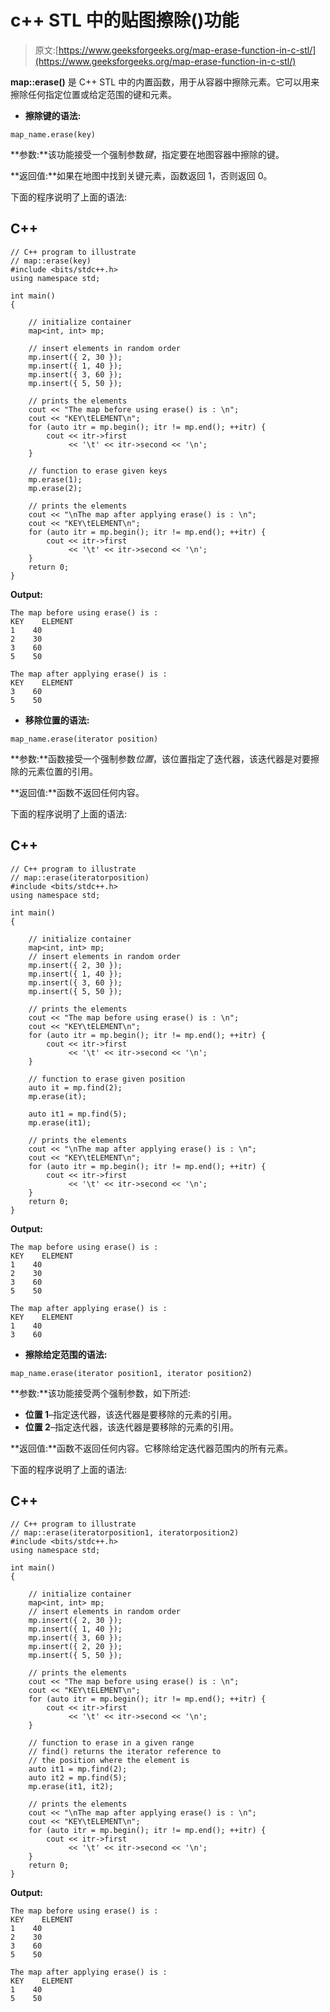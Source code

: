 # c++ STL 中的贴图擦除()功能

> 原文:[https://www.geeksforgeeks.org/map-erase-function-in-c-stl/](https://www.geeksforgeeks.org/map-erase-function-in-c-stl/)

**map::erase()** 是 C++ STL 中的内置函数，用于从容器中擦除元素。它可以用来擦除任何指定位置或给定范围的键和元素。

*   **擦除键的语法:**

```
map_name.erase(key)

```

**参数:**该功能接受一个强制参数*键*，指定要在地图容器中擦除的键。

**返回值:**如果在地图中找到关键元素，函数返回 1，否则返回 0。

下面的程序说明了上面的语法:

## C++

```
// C++ program to illustrate
// map::erase(key)
#include <bits/stdc++.h>
using namespace std;

int main()
{

    // initialize container
    map<int, int> mp;

    // insert elements in random order
    mp.insert({ 2, 30 });
    mp.insert({ 1, 40 });
    mp.insert({ 3, 60 });
    mp.insert({ 5, 50 });

    // prints the elements
    cout << "The map before using erase() is : \n";
    cout << "KEY\tELEMENT\n";
    for (auto itr = mp.begin(); itr != mp.end(); ++itr) {
        cout << itr->first
             << '\t' << itr->second << '\n';
    }

    // function to erase given keys
    mp.erase(1);
    mp.erase(2);

    // prints the elements
    cout << "\nThe map after applying erase() is : \n";
    cout << "KEY\tELEMENT\n";
    for (auto itr = mp.begin(); itr != mp.end(); ++itr) {
        cout << itr->first
             << '\t' << itr->second << '\n';
    }
    return 0;
}
```

**Output:** 

```
The map before using erase() is : 
KEY    ELEMENT
1    40
2    30
3    60
5    50

The map after applying erase() is : 
KEY    ELEMENT
3    60
5    50

```

*   **移除位置的语法:**

```
map_name.erase(iterator position)

```

**参数:**函数接受一个强制参数*位置*，该位置指定了迭代器，该迭代器是对要擦除的元素位置的引用。

**返回值:**函数不返回任何内容。

下面的程序说明了上面的语法:

## C++

```
// C++ program to illustrate
// map::erase(iteratorposition)
#include <bits/stdc++.h>
using namespace std;

int main()
{

    // initialize container
    map<int, int> mp;
    // insert elements in random order
    mp.insert({ 2, 30 });
    mp.insert({ 1, 40 });
    mp.insert({ 3, 60 });
    mp.insert({ 5, 50 });

    // prints the elements
    cout << "The map before using erase() is : \n";
    cout << "KEY\tELEMENT\n";
    for (auto itr = mp.begin(); itr != mp.end(); ++itr) {
        cout << itr->first
             << '\t' << itr->second << '\n';
    }

    // function to erase given position
    auto it = mp.find(2);
    mp.erase(it);

    auto it1 = mp.find(5);
    mp.erase(it1);

    // prints the elements
    cout << "\nThe map after applying erase() is : \n";
    cout << "KEY\tELEMENT\n";
    for (auto itr = mp.begin(); itr != mp.end(); ++itr) {
        cout << itr->first
             << '\t' << itr->second << '\n';
    }
    return 0;
}
```

**Output:** 

```
The map before using erase() is : 
KEY    ELEMENT
1    40
2    30
3    60
5    50

The map after applying erase() is : 
KEY    ELEMENT
1    40
3    60

```

*   **擦除给定范围的语法:**

```
map_name.erase(iterator position1, iterator position2)

```

**参数:**该功能接受两个强制参数，如下所述:

*   **位置 1**–指定迭代器，该迭代器是要移除的元素的引用。
*   **位置 2**–指定迭代器，该迭代器是要移除的元素的引用。

**返回值:**函数不返回任何内容。它移除给定迭代器范围内的所有元素。

下面的程序说明了上面的语法:

## C++

```
// C++ program to illustrate
// map::erase(iteratorposition1, iteratorposition2)
#include <bits/stdc++.h>
using namespace std;

int main()
{

    // initialize container
    map<int, int> mp;
    // insert elements in random order
    mp.insert({ 2, 30 });
    mp.insert({ 1, 40 });
    mp.insert({ 3, 60 });
    mp.insert({ 2, 20 });
    mp.insert({ 5, 50 });

    // prints the elements
    cout << "The map before using erase() is : \n";
    cout << "KEY\tELEMENT\n";
    for (auto itr = mp.begin(); itr != mp.end(); ++itr) {
        cout << itr->first
             << '\t' << itr->second << '\n';
    }

    // function to erase in a given range
    // find() returns the iterator reference to
    // the position where the element is
    auto it1 = mp.find(2);
    auto it2 = mp.find(5);
    mp.erase(it1, it2);

    // prints the elements
    cout << "\nThe map after applying erase() is : \n";
    cout << "KEY\tELEMENT\n";
    for (auto itr = mp.begin(); itr != mp.end(); ++itr) {
        cout << itr->first
             << '\t' << itr->second << '\n';
    }
    return 0;
}
```

**Output:** 

```
The map before using erase() is : 
KEY    ELEMENT
1    40
2    30
3    60
5    50

The map after applying erase() is : 
KEY    ELEMENT
1    40
5    50

```